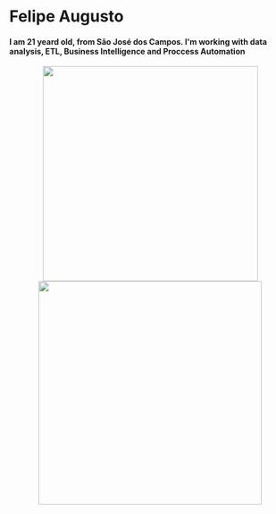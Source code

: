# Felipe Augusto

#### I am 21 yeard old, from São José dos Campos. I'm working with data analysis, ETL, Business Intelligence and Proccess Automation

<!-- GitHub section -->
<p align="center">
  <img src = "https://github-readme-stats.vercel.app/api?username=FelipeASousa&show_icons=true&theme=tokyonight&hide=issuesr" width = 385 />
  <img src = "https://github-readme-stats.vercel.app/api/top-langs/?username=FelipeASousa&theme=tokyonight" width = 400 />
</p>


